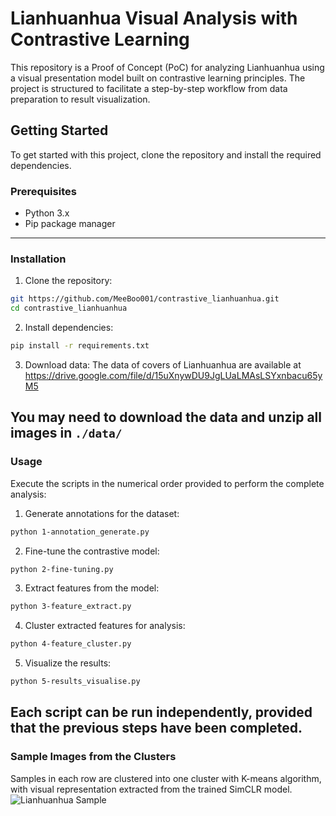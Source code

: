 # Lianhuanhua Visual Analysis with Contrastive Learning

This repository is a Proof of Concept (PoC) for analyzing Lianhuanhua using a visual presentation model built on contrastive learning principles.
The project is structured to facilitate a step-by-step workflow from data preparation to result visualization.

## Getting Started

To get started with this project, clone the repository and install the required dependencies.

### Prerequisites

- Python 3.x
- Pip package manager
---
### Installation

1. Clone the repository:
```bash
git https://github.com/MeeBoo001/contrastive_lianhuanhua.git
cd contrastive_lianhuanhua
```

2. Install dependencies:
```bash
pip install -r requirements.txt
```

3. Download data:
The data of covers of Lianhuanhua are available at https://drive.google.com/file/d/15uXnywDU9JgLUaLMAsLSYxnbacu65yM5

You may need to download the data and unzip all images in `./data/`
---
### Usage
Execute the scripts in the numerical order provided to perform the complete analysis:

1. Generate annotations for the dataset:
```bash
python 1-annotation_generate.py
```

2. Fine-tune the contrastive model:
```bash
python 2-fine-tuning.py
```

3. Extract features from the model:
```bash
python 3-feature_extract.py
```

4. Cluster extracted features for analysis:
```bash
python 4-feature_cluster.py
```

5. Visualize the results:
```bash
python 5-results_visualise.py
```

Each script can be run independently, provided that the previous steps have been completed.
---
### Sample Images from the Clusters
Samples in each row are clustered into one cluster with K-means algorithm, with visual representation extracted from the trained SimCLR model. 
![Lianhuanhua Sample](cluster_samples0.jpg)
